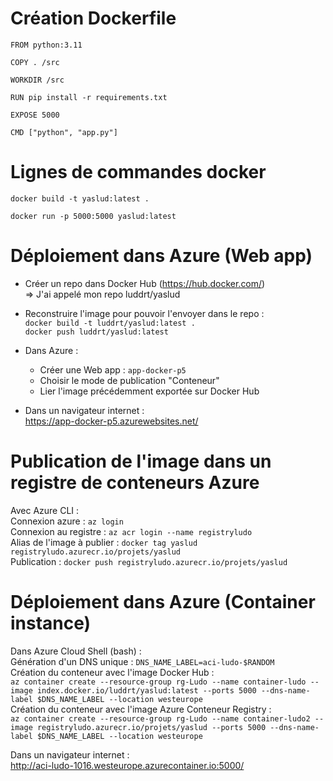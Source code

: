 # Création Dockerfile

```docker
FROM python:3.11

COPY . /src

WORKDIR /src

RUN pip install -r requirements.txt

EXPOSE 5000
 
CMD ["python", "app.py"]
```

# Lignes de commandes docker

`docker build -t yaslud:latest .`

`docker run -p 5000:5000 yaslud:latest`

# Déploiement dans Azure (Web app)

- Créer un repo dans Docker Hub (https://hub.docker.com/)  
    => J'ai appelé mon repo luddrt/yaslud

- Reconstruire l'image pour pouvoir l'envoyer dans le repo :  
    `docker build -t luddrt/yaslud:latest .`  
    `docker push luddrt/yaslud:latest`

- Dans Azure :
    - Créer une Web app : `app-docker-p5`
    - Choisir le mode de publication "Conteneur"
    - Lier l'image précédemment exportée sur Docker Hub

- Dans un navigateur internet :  
https://app-docker-p5.azurewebsites.net/

# Publication de l'image dans un registre de conteneurs Azure

Avec Azure CLI :  
Connexion azure : `az login`  
Connexion au registre : `az acr login --name registryludo`  
Alias de l'image à publier : `docker tag yaslud registryludo.azurecr.io/projets/yaslud`  
Publication : `docker push registryludo.azurecr.io/projets/yaslud`  

# Déploiement dans Azure (Container instance)

Dans Azure Cloud Shell (bash) :  
Génération d'un DNS unique : `DNS_NAME_LABEL=aci-ludo-$RANDOM`  
Création du conteneur avec l'image Docker Hub :  
`az container create --resource-group rg-Ludo --name container-ludo --image index.docker.io/luddrt/yaslud:latest --ports 5000 --dns-name-label $DNS_NAME_LABEL --location westeurope`  
Création du conteneur avec l'image Azure Conteneur Registry :  
`az container create --resource-group rg-Ludo --name container-ludo2 --image registryludo.azurecr.io/projets/yaslud --ports 5000 --dns-name-label $DNS_NAME_LABEL --location westeurope`

Dans un navigateur internet :  
http://aci-ludo-1016.westeurope.azurecontainer.io:5000/
